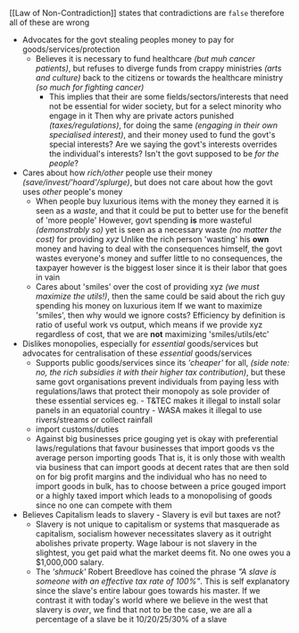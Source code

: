[[Law of Non-Contradiction]] states that contradictions are `false` therefore all of these are wrong

- Advocates for the govt stealing peoples money to pay for goods/services/protection
	- Believes it is necessary to fund healthcare _(but muh cancer patients)_, but refuses to diverge funds from crappy ministries _(arts and culture)_ back to the citizens or towards the healthcare ministry _(so much for fighting cancer)_
		- This implies that their are some fields/sectors/interests that need not be essential for wider society, but for a select minority who engage in it
		  Then why are private actors punished _(taxes/regulations)_, for doing the same _(engaging in their own specialised interest)_, and their money used to fund the govt's special interests? Are we saying the govt's interests overrides the individual's interests? Isn't the govt supposed to be _for the people_?
- Cares about how _rich/other_ people use their money _(save/invest/'hoard'/splurge)_, but does not care about how the govt uses _other_ people's money
	- When people buy luxurious items with the money they earned it is seen as a _waste_, and that it could be put to better use for the benefit of 'more people'
	  However, govt spending __is__ more wasteful _(demonstrably so)_ yet is seen as a necessary waste _(no matter the cost)_ for providing _xyz_
	  Unlike the rich person 'wasting' his __own__ money and having to deal with the consequences himself, the govt wastes everyone's money and suffer little to no consequences, the taxpayer however is the biggest loser since it is their labor that goes in vain
	- Cares about 'smiles' over the cost of providing xyz _(we must maximize the utils!)_, then the same could be said about the rich guy spending his money on luxurious item
	  If we want to maximize 'smiles', then why would we ignore costs? Efficiency by definition is ratio of useful work vs output, which means if we provide xyz regardless of cost, that we are __not__ maximizing 'smiles/utils/etc'
- Dislikes monopolies, especially for _essential_ goods/services but advocates for centralisation of these _essential_ goods/services
	- Supports public goods/services since its _'cheaper'_ for all, _(side note: no, the rich subsidies it with their higher tax contribution)_, but these same govt organisations prevent individuals from paying less with regulations/laws that protect their monopoly as sole provider of these essential services
	   eg. 
		   - T&TEC makes it illegal to install solar panels in an equatorial country
		   - WASA makes it illegal to use rivers/streams or collect rainfall
	- import customs/duties
	- Against big businesses price gouging yet is okay with preferential laws/regulations that favour businesses that import goods vs the average person importing goods
	  That is, it is only those with wealth via business that can import goods at decent rates that are then sold on for big profit margins and the individual who has no need to import goods in bulk, has to choose between a price gouged import or a highly taxed import which leads to a monopolising of goods since no one can compete with them
- Believes Capitalism leads to slavery - Slavery is evil but taxes are not?
	- Slavery is not unique to capitalism or systems that masquerade as capitalism, socialism however necessitates slavery as it outright abolishes private property. Wage labour is not slavery in the slightest, you get paid what the market deems fit. No one owes you a $1,000,000 salary.
	- The _'shmuck'_ Robert Breedlove has coined the phrase _"A slave is someone with an effective tax rate of 100%"_. This is self explanatory since the slave's entire labour goes towards his master. If we contrast it with today's world where we believe in the west that slavery is _over_, we find that not to be the case, we are all a percentage of a slave be it 10/20/25/30% of a slave